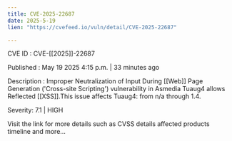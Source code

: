 ```yaml
---
title: CVE-2025-22687
date: 2025-5-19
lien: "https://cvefeed.io/vuln/detail/CVE-2025-22687"

---
```


CVE ID : CVE-[[2025]]-22687

Published :  May 19
2025
4:15 p.m. | 33 minutes ago

Description : Improper Neutralization of Input During [[Web]] Page Generation ('Cross-site Scripting') vulnerability in Asmedia Tuaug4 allows Reflected [[XSS]].This issue affects Tuaug4: from n/a through 1.4.

Severity: 7.1 | HIGH

Visit the link for more details
such as CVSS details
affected products
timeline
and more...
